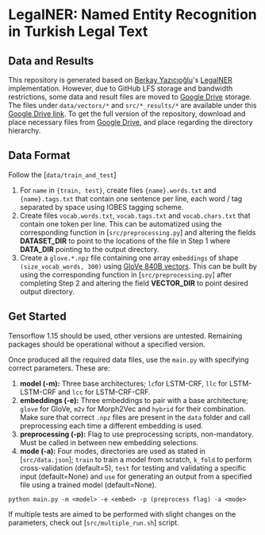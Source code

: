 # LegalNER: Named Entity Recognition in Turkish Legal Text

## Data and Results

This repository is generated based on [Berkay Yazıcıoğlu](https://github.com/BerkayYazicioglu)'s [LegalNER](https://github.com/BerkayYazicioglu/LegalNER) implementation. However, due to GitHub LFS storage and bandwidth restrictions, some data and result files are moved to [Google Drive](https://drive.google.com/drive/folders/142Us0GfeEP_nXfZR90c1q_H3eoMwen50?usp=sharing) storage. The files under `data/vectors/*` and `src/*_results/*` are available under this [Google Drive link](https://drive.google.com/drive/folders/142Us0GfeEP_nXfZR90c1q_H3eoMwen50?usp=sharing). To get the full version of the repository, download and place necessary files from [Google Drive](https://drive.google.com/drive/folders/142Us0GfeEP_nXfZR90c1q_H3eoMwen50?usp=sharing), and place regarding the directory hierarchy.

## Data Format

Follow the [`data/train_and_test`]

1. For `name` in `{train, test}`, create files `{name}.words.txt` and `{name}.tags.txt` that contain one sentence per line, each word / tag separated by space using IOBES tagging scheme.
2. Create files `vocab.words.txt`, `vocab.tags.txt` and `vocab.chars.txt` that contain one token per line. This can be automatized using the corresponding function in [`src/preprocessing.py`] and altering the fields **DATASET_DIR** to point to the locations of the file in Step 1 where **DATA_DIR** pointing to the output directory.
3. Create a `glove.*.npz` file containing one array `embeddings` of shape `(size_vocab_words, 300)` using [GloVe 840B vectors](https://nlp.stanford.edu/projects/glove/). This can be built by using the corresponding function in [`src/preprocessing.py`] after completing Step 2 and altering the field **VECTOR_DIR** to point desired output directory.

## Get Started

Tensorflow 1.15 should be used, other versions are untested. Remaining packages should be operational without a specified version.

Once produced all the required data files, use the `main.py` with specifying correct parameters. These are:

1. **model (-m):** Three base architectures; `lc`for LSTM-CRF, `llc` for LSTM-LSTM-CRF and `lcc` for LSTM-CRF-CRF.
2. **embeddings (-e):** Three embeddings to pair with a base architecture; `glove` for GloVe, `m2v` for Morph2Vec and `hybrid` for their combination. Make sure that correct `.npz` files are present in the `data` folder and call preprocessing each time a different embedding is used.
3. **preprocessing (-p):** Flag to use preprocessing scripts, non-mandatory. Must be called in between new embedding selections.
4. **mode (-a):** Four modes, directories are used as stated in [`src/data.json`]; `train` to train a model from scratch, `k_fold` to perform cross-validation (default=5), `test` for testing and validating a specific input (default=None) and `use` for generating an output from a specified file using a trained model (default=None).

```
python main.py -m <model> -e <embed> -p (preprocess flag) -a <mode>
```

If multiple tests are aimed to be performed with slight changes on the parameters, check out [`src/multiple_run.sh`] script.
